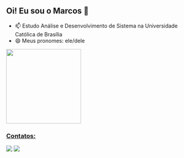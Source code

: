 ## Oi! Eu sou o Marcos 👋

- 📫 Estudo Análise e Desenvolvimento de Sistema na Universidade Católica de Brasília
- 😄 Meus pronomes: ele/dele

<div>
<a href="https://github.com/macosmont"
<img height="120em" src="https://github-readme-stats.vercel.app/api/top-langs/?username=macosmont&layout=compact&langs_count=7&theme=dracula"/>
<img height="200em" src="https://github-readme-stats.vercel.app/api?username=macosmont&show_icons=true&theme=dracula&include_all_commits=true&count_private=true"/>
</div>

### Contatos:

<div>
<a href = "mailto:marcosvi896@gmail.com"><img src="https://img.shields.io/badge/Gmail-D14836?style=for-the-badge&logo=gmail&logoColor=white" target="_blank"></a>
<a href="https://www.linkedin.com/in/marcosmont/" target="_blank"><img src="https://img.shields.io/badge/-LinkedIn-%230077B5?style=for-the-badge&logo=linkedin&logoColor=white" target="_blank"></a>   
</div>
